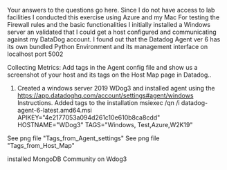 Your answers to the questions go here.
Since I do not have access to lab facilities I conducted this exercise using Azure and my Mac
For testing the Firewall rules and the basic functionalities I initially installed a Windows server an validated that I could get a host configured and communicating against my DataDog account.
I found out that the Datadog Agent ver 6 has its own bundled Python Environment and its management interface on localhost port 5002

Collecting Metrics:
Add tags in the Agent config file and show us a screenshot of your host and its tags on the Host Map page in Datadog..

1.	Created a windows server 2019 WDog3 and installed agent using the 
https://app.datadoghq.com/account/settings#agent/windows 
Instructions.
Added tags to the installation
  msiexec /qn /i datadog-agent-6-latest.amd64.msi APIKEY="4e2177053a094d261c10e610b8ca8cdd" HOSTNAME="WDog3" TAGS="Windows, Test,Azure,W2K19"

See png file "Tags_from_Agent_settings" 
See png file "Tags_from_Host_Map"

installed MongoDB Community on Wdog3



